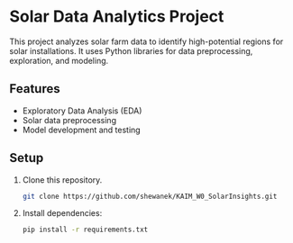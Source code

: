 # Solar Data Analytics Project

This project analyzes solar farm data to identify high-potential regions for solar installations. It uses Python libraries for data preprocessing, exploration, and modeling.

## Features
- Exploratory Data Analysis (EDA)
- Solar data preprocessing
- Model development and testing

## Setup
1. Clone this repository.

   ```bash
   git clone https://github.com/shewanek/KAIM_W0_SolarInsights.git
   ```

2. Install dependencies:
   ```bash
   pip install -r requirements.txt
